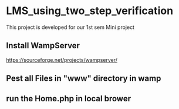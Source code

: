 # LMS_using_two_step_verification
This project is developed for our 1st sem Mini project 

## Install WampServer
https://sourceforge.net/projects/wampserver/


## Pest all Files in "www" directory in wamp 


## run the Home.php in local brower 
